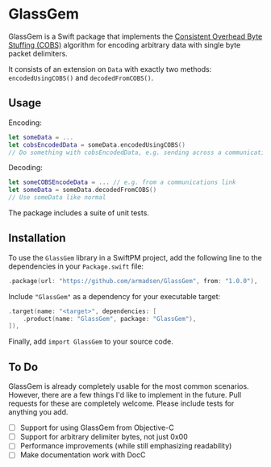 # GlassGem

GlassGem is a Swift package that implements the [Consistent Overhead Byte Stuffing (COBS)](https://en.wikipedia.org/wiki/Consistent_Overhead_Byte_Stuffing) algorithm for encoding arbitrary data with single byte packet delimiters.

It consists of an extension on `Data` with exactly two methods: `encodedUsingCOBS()` and `decodedFromCOBS()`. 

## Usage

Encoding:

```swift
let someData = ...
let cobsEncodedData = someData.encodedUsingCOBS()
// Do something with cobsEncodedData, e.g. sending across a communications link
``` 

Decoding:
```swift
let someCOBSEncodeData = ... // e.g. from a communications link
let someData = someData.decodedFromCOBS()
// Use someData like normal
``` 

The package includes a suite of unit tests.

## Installation

To use the `GlassGem` library in a SwiftPM project, 
add the following line to the dependencies in your `Package.swift` file:

```swift
.package(url: "https://github.com/armadsen/GlassGem", from: "1.0.0"),
```

Include `"GlassGem"` as a dependency for your executable target:

```swift
.target(name: "<target>", dependencies: [
    .product(name: "GlassGem", package: "GlassGem"),
]),
```

Finally, add `import GlassGem` to your source code.

## To Do

GlassGem is already completely usable for the most common scenarios. However, there are a few things I'd like to implement in the future. Pull requests for these are completely welcome. Please include tests for anything you add.

- [ ] Support for using GlassGem from Objective-C
- [ ] Support for arbitrary delimiter bytes, not just 0x00
- [ ] Performance improvements (while still emphasizing readability)
- [ ] Make documentation work with DocC
